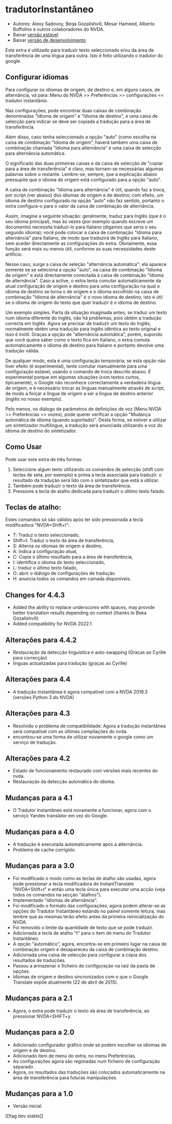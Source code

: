 # tradutorInstantâneo #

* Autores: Alexy Sadovoy, Beqa Gozalishvili, Mesar Hameed, Alberto Buffolino
  e outros colaboradores do NVDA.
* Baixar [versão estável][1]
* Baixar [versão de desenvolvimento][2]

Este extra é utilizado para traduzir texto seleccionado e/ou da área de
transferência de uma língua para outra.  Isto é feito utilizando o tradutor
do google.

## Configurar idiomas ##
Para configurar os idiomas de origem, de destino e, em alguns casos, de alternância, vá para: Menu do NVDA >> Preferências >> configurações << tradutor instantânio.

Nas configurações, pode encontrar duas caixas de combinação denominadas
"Idioma de origem" e "Idioma de destino", e uma caixa de selecção para
indicar se deve ser copiada a tradução para a área de transferência.

Além disso, caso tenha seleccionado a opção "auto" (como escolha na caixa de
combinação "Idioma de origem", haverá também uma caixa de combinação chamada
"Idioma para alternância" e uma caixa de selecção para alternância
automática.

O significado das duas primeiras caixas e da caixa de selecção de "copiar
para a área de transferência" é claro, mas tornam-se necessárias algumas
palavras sobre o restante. Lembre-se, sempre, que a explicação abaixo
pressupõe que o idioma de origem está configurado para a opção "auto".

A caixa de combinação "Idioma para alternância" é útil, quando faz a troca,
por script (ver abaixo) dos idiomas de origem e de destino; com efeito, um
idioma de destino configurado na opção "auto" não faz sentido, portanto o
extra configura-o para o valor da caixa de combinação de alternância.

Assim, imagine a seguinte situação: geralmente, traduz para Inglês (que é o
seu idioma principal), mas às vezes (por exemplo quando escreve um
documento) necessita traduzi-lo para Italiano (digamos que seria o seu
segundo idioma); você pode colocar a caixa de combinação "Idioma para
alternância" para Italiano, de modo que traduzirá de Inglês para Italiano,
sem aceder directamente as configurações do extra. Obviamente, essa função
será mais ou menos útil, conforme as suas necessidades deste artifício.

Nesse caso, surge a caixa de seleção "alternância automática": ela aparece
somente se se seleciona a opção "auto", na caixa de combinação "Idioma de
origem" e está directamente conectada à caixa de combinação "Idioma de
alternância". Caso a active, o extra tenta comutar automaticamente da atual
configuração de origem e destino para uma configuração na qual o idioma de
destino se torna o de origem e o idioma escolhido na caixa de combinação
"Idioma  de alternância" é o novo idioma de destino; isto é útil se o idioma
de origem do texto que quer traduzir é o idioma de destino.

Um exemplo simples: Parta da situação imaginada antes; se traduz um texto
num idioma diferente do Inglês, não há problemas, pois obtém a tradução
correcta em Inglês. Agora se precisar de traduzir um texto do Inglês,
normalmente obtém uma tradução para Inglês idêntica ao texto original e isso
é inútil. Graças a opção de "alternância automática", porém, supondo que
você queira saber como o texto fica em Italiano, o extra comuta
automaticamente o idioma de destino para Italiano e portanto devolve uma
tradução válida.

De qualquer modo, esta é uma configuração temporária; se esta opção não
tiver efeito (é experimental), tente comutar manualmente para uma
configuração estável, usando o comando de troca descrito abaixo. É
experimental porque em algumas situações (com textos curtos, tipicamente), o
Google não reconhece correctamente a verdadeira língua de origem, e é
necessário trocar as línguas manualmente através de script, de modo a forçar
a língua de origem a ser a língua de destino anterior (inglês no nosso
exemplo).

Pelo menos, no diálogo de parâmetros de definições de voz (Menu NVDA >> Preferências >> vozes), pode querer verificar a opção "Mudança automática de idioma (quando suportado)". Desta forma, se estiver a utilizar um sintetizador multilingue, a tradução será anunciada utilizando a voz do idioma de destino do sintetizador.

## Como Usar ##
Pode usar este extra de três formas:

1. Seleccione algum texto utilizando os comandos de selecção (shift com
   teclas de seta, por exemplo) e prima a tecla associada para traduzir. o
   resultado da tradução será lido com o sintetizador que está a utilizar.
2. Também pode traduzir o texto da área de transferência.
3. Pressione a tecla de atalho dedicada para traduzir o último texto falado.

## Teclas de atalho: ##
Estes comandos só são válidos após ter sido pressionada a tecla modificadora
"NVDA+Shift+t":

* T: Traduz o texto seleccionado,
* Shift+t: Traduz o texto da área de transferência,
* S: Alterna os idiomas de origem e destino,
* A: indica a configuração atual,
* C: Copia o último resultado para a área de transferência,
* I: identifica o idioma do texto seleccionado,
* L: traduz o último texto falado,
* O: abrir o diálogo de configurações de tradução
* H: anuncia todos os comandos em camada disponíveis.

## Changes for 4.4.3 ##
* Added the ability to replace underscores with spaces, may provide better
  translation results depending on context (thanks to Beka Gozalishvili)
* Added compatibility for NVDA 2022.1

## Alterações para 4.4.2 ##
* Restauração da detecção linguística e auto-swapping (Graças ao Cyrille
  para correcção)
* línguas actualizadas para tradução (graças ao Cyrille)

## Alterações para 4.4 ##
* A tradução instantânea é agora compatível com a NVDA 2019.3 (versões
  Python 3 do NVDA)

## Alterações para 4.3 ##
* Resolvido o problema de compatibilidade: Agora a tradução instantânea será
  compatível com as últimas compilações do nvda.
* encontrou-se  uma forma de utilizar novamente o google como um serviço de
  tradução.

## Alterações para 4.2 ##
* Estado de funcionamento restaurado com versões mais recentes do nvda.
* Restauração da detecção automática do idioma.

## Mudanças para a 4.1 ##
* O Tradutor Instantâneo está novamente a funcionar, agora com o serviço
  Yandex translator em vez do Google.

## Mudanças para a 4.0 ##
* A tradução é executada automaticamente após a alternância.
* Problema de cache corrigido.

## Mudanças para a 3.0 ##
* Foi modificado o modo como as teclas de atalho são usadas, agora pode
  pressionar a tecla modificadora do InstantTranslate "NVDA+Shift+t" e então
  uma tecla única para executar uma acção (veja todos os comandos na secção
  "atalhos").
* Implementado "idiomas de alternância".
* Foi modificado o formato das configurações; agora podem alterar-se as
  opções do Tradutor Instantâneo estando no painel somente leitura, mas
  lembre que as mesmas terão efeito antes da primeira reinicialização do
  NVDA.
* Foi removido o limite da quantidade de texto que se pode traduzir.
* Adicionada a tecla de atalho "t" para o item de menu do Tradutor
  Instantâneo
* A opção "automático", agora, encontra-se em primeiro lugar na caixa de
  combinação origem e desapareceu da caixa de combinação destino.
* Adicionada uma caixa de selecção para configurar a cópia dos resultados de
  traduções.
* Passou a armazenar o ficheiro de configuração na raíz da pasta de opções.
* Idiomas de origem e destino sincronizados com o que o Google Translate
  expõe atualmente (22 de abril de 2015).


## Mudanças para a 2.1 ##
* Agora, o extra pode traduzir o texto da área de transferência, ao
  pressionar NVDA+SHIFT+y.

## Mudanças para a 2.0 ##
* Adicionado configurador gráfico onde se podem escolher os idiomas de
  origem e de destino.
* Adicionado item de menu do extra, no menu Preferências.
* As configurações agora são registadas num ficheiro de configuração
  separado.
* Agora, os resultados das traduções são colocados automaticamente na área
  de transferência para futuras manipulações.

## Mudanças para a 1.0 ##
* Versão inicial.


[[!tag dev stable]]

[1]: https://www.nvaccess.org/addonStore/legacy?file=instantTranslate

[2]: https://www.nvaccess.org/addonStore/legacy?file=it-dev
